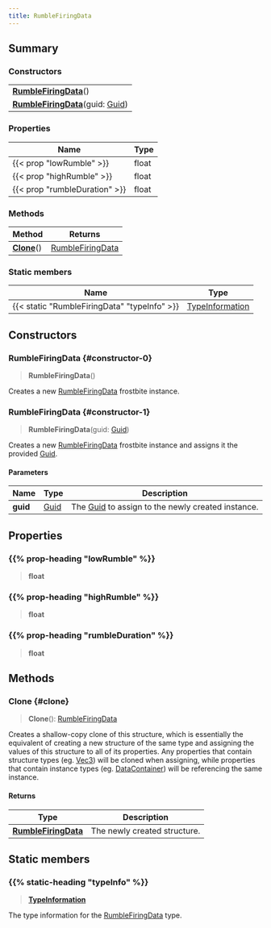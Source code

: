 ```yaml
---
title: RumbleFiringData
---
```


## Summary

### Constructors

|  |
| --- |
| **[RumbleFiringData](#constructor-0)**() |
| **[RumbleFiringData](#constructor-1)**(guid: [Guid](/vext/ref/shared/type/guid)) |

### Properties

| Name | Type |
| ---- | ---- |
| {{< prop "lowRumble" >}} | float |
| {{< prop "highRumble" >}} | float |
| {{< prop "rumbleDuration" >}} | float |

### Methods

| Method | Returns |
| ------ | ------- |
| **[Clone](#clone)**() | [RumbleFiringData](/vext/ref/fb/rumblefiringdata) |

### Static members

| Name | Type |
| ---- | ---- |
| {{< static "RumbleFiringData" "typeInfo" >}} | [TypeInformation](/vext/ref/shared/type/typeinformation) |

## Constructors

### RumbleFiringData {#constructor-0}

> **RumbleFiringData**()

Creates a new [RumbleFiringData](/vext/ref/fb/rumblefiringdata) frostbite instance.

### RumbleFiringData {#constructor-1}

> **RumbleFiringData**(guid: [Guid](/vext/ref/shared/type/guid))

Creates a new [RumbleFiringData](/vext/ref/fb/rumblefiringdata) frostbite instance and assigns it the provided [Guid](/vext/ref/shared/type/guid).

#### Parameters

| Name | Type | Description |
| ---- | ---- | ----------- |
| **guid** | [Guid](/vext/ref/shared/type/guid) | The [Guid](/vext/ref/shared/type/guid) to assign to the newly created instance. |

## Properties

### {{% prop-heading "lowRumble" %}}

> **float**

### {{% prop-heading "highRumble" %}}

> **float**

### {{% prop-heading "rumbleDuration" %}}

> **float**

## Methods

### Clone {#clone}

> **Clone**(): [RumbleFiringData](/vext/ref/fb/rumblefiringdata)

Creates a shallow-copy clone of this structure, which is essentially the equivalent of creating a new structure of the same type and assigning the values of this structure to all of its properties. Any properties that contain structure types (eg. [Vec3](/vext/ref/shared/type/vec3)) will be cloned when assigning, while properties that contain instance types (eg. [DataContainer](/vext/ref/shared/type/datacontainer)) will be referencing the same instance.

#### Returns

| Type | Description |
| ---- | ----------- |
| **[RumbleFiringData](/vext/ref/fb/rumblefiringdata)** | The newly created structure. |

## Static members

### {{% static-heading "typeInfo" %}}

> **[TypeInformation](/vext/ref/shared/type/typeinformation)**

The type information for the [RumbleFiringData](/vext/ref/fb/rumblefiringdata) type.

